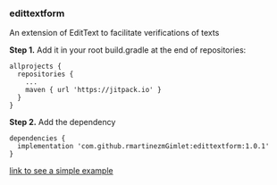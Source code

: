 ### edittextform
An extension of EditText to facilitate verifications of texts

**Step 1.** Add it in your root build.gradle at the end of repositories:
```
allprojects {
  repositories {
    ...
    maven { url 'https://jitpack.io' }
  }
}
```
**Step 2.** Add the dependency
```
dependencies {
  implementation 'com.github.rmartinezmGimlet:edittextform:1.0.1' 
}
```

[link to see a simple example](https://github.com/rmartinezmGimlet/edittextform/tree/master/app/src/main/java/com/gimlet/edittextformgimlet)
